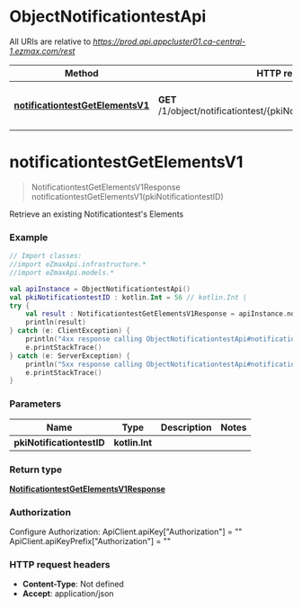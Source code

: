 # ObjectNotificationtestApi

All URIs are relative to *https://prod.api.appcluster01.ca-central-1.ezmax.com/rest*

Method | HTTP request | Description
------------- | ------------- | -------------
[**notificationtestGetElementsV1**](ObjectNotificationtestApi.md#notificationtestGetElementsV1) | **GET** /1/object/notificationtest/{pkiNotificationtestID}/getElements | Retrieve an existing Notificationtest&#39;s Elements


<a id="notificationtestGetElementsV1"></a>
# **notificationtestGetElementsV1**
> NotificationtestGetElementsV1Response notificationtestGetElementsV1(pkiNotificationtestID)

Retrieve an existing Notificationtest&#39;s Elements



### Example
```kotlin
// Import classes:
//import eZmaxApi.infrastructure.*
//import eZmaxApi.models.*

val apiInstance = ObjectNotificationtestApi()
val pkiNotificationtestID : kotlin.Int = 56 // kotlin.Int | 
try {
    val result : NotificationtestGetElementsV1Response = apiInstance.notificationtestGetElementsV1(pkiNotificationtestID)
    println(result)
} catch (e: ClientException) {
    println("4xx response calling ObjectNotificationtestApi#notificationtestGetElementsV1")
    e.printStackTrace()
} catch (e: ServerException) {
    println("5xx response calling ObjectNotificationtestApi#notificationtestGetElementsV1")
    e.printStackTrace()
}
```

### Parameters

Name | Type | Description  | Notes
------------- | ------------- | ------------- | -------------
 **pkiNotificationtestID** | **kotlin.Int**|  |

### Return type

[**NotificationtestGetElementsV1Response**](NotificationtestGetElementsV1Response.md)

### Authorization


Configure Authorization:
    ApiClient.apiKey["Authorization"] = ""
    ApiClient.apiKeyPrefix["Authorization"] = ""

### HTTP request headers

 - **Content-Type**: Not defined
 - **Accept**: application/json

